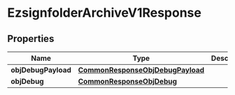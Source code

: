 

# EzsignfolderArchiveV1Response

## Properties

Name | Type | Description | Notes
------------ | ------------- | ------------- | -------------
**objDebugPayload** | [**CommonResponseObjDebugPayload**](CommonResponseObjDebugPayload.md) |  |  [optional]
**objDebug** | [**CommonResponseObjDebug**](CommonResponseObjDebug.md) |  |  [optional]




